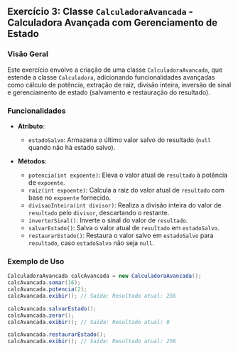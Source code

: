## Exercício 3: Classe `CalculadoraAvancada` - Calculadora Avançada com Gerenciamento de Estado

### Visão Geral

Este exercício envolve a criação de uma classe `CalculadoraAvancada`, que estende a classe `Calculadora`, adicionando funcionalidades avançadas como cálculo de potência, extração de raiz, divisão inteira, inversão de sinal e gerenciamento de estado (salvamento e restauração do resultado).

### Funcionalidades

- **Atributo**:

  - `estadoSalvo`: Armazena o último valor salvo do resultado (`null` quando não há estado salvo).

- **Métodos**:
  - `potencia(int expoente)`: Eleva o valor atual de `resultado` à potência de `expoente`.
  - `raiz(int expoente)`: Calcula a raiz do valor atual de `resultado` com base no `expoente` fornecido.
  - `divisaoInteira(int divisor)`: Realiza a divisão inteira do valor de `resultado` pelo `divisor`, descartando o restante.
  - `inverterSinal()`: Inverte o sinal do valor de `resultado`.
  - `salvarEstado()`: Salva o valor atual de `resultado` em `estadoSalvo`.
  - `restaurarEstado()`: Restaura o valor salvo em `estadoSalvo` para `resultado`, caso `estadoSalvo` não seja `null`.

### Exemplo de Uso

```java
CalculadoraAvancada calcAvancada = new CalculadoraAvancada();
calcAvancada.somar(16);
calcAvancada.potencia(2);
calcAvancada.exibir(); // Saída: Resultado atual: 256

calcAvancada.salvarEstado();
calcAvancada.zerar();
calcAvancada.exibir(); // Saída: Resultado atual: 0

calcAvancada.restaurarEstado();
calcAvancada.exibir(); // Saída: Resultado atual: 256
```

